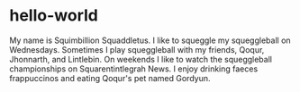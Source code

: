 # hello-world
My name is Squimbillion Squaddletus.
I like to squeggle my squeggleball on Wednesdays.
Sometimes I play squeggleball with my friends, Qoqur, Jhonnarth, and Lintlebin.
On weekends I like to watch the squeggleball championships on Squarentintlegrah News.
I enjoy drinking faeces frappuccinos and eating Qoqur's pet named Gordyun.
